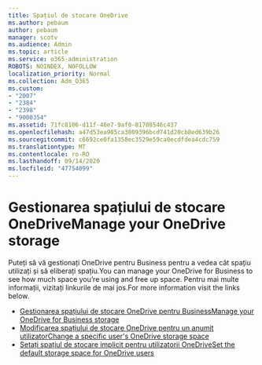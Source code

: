```yaml
---
title: Spațiul de stocare OneDrive
ms.author: pebaum
author: pebaum
manager: scotv
ms.audience: Admin
ms.topic: article
ms.service: o365-administration
ROBOTS: NOINDEX, NOFOLLOW
localization_priority: Normal
ms.collection: Adm_O365
ms.custom:
- "2007"
- "2384"
- "2398"
- "9000354"
ms.assetid: 71fc8106-d11f-46e7-9af0-81708546c437
ms.openlocfilehash: a47d53ea985ca3809396bcd741d20cb8ed639b26
ms.sourcegitcommit: c6692ce0fa1358ec3529e59ca0ecdfdea4cdc759
ms.translationtype: MT
ms.contentlocale: ro-RO
ms.lasthandoff: 09/14/2020
ms.locfileid: "47754099"
---
```

# <a name="manage-your-onedrive-storage"></a><span data-ttu-id="ea6f3-102">Gestionarea spațiului de stocare OneDrive</span><span class="sxs-lookup"><span data-stu-id="ea6f3-102">Manage your OneDrive storage</span></span>

<span data-ttu-id="ea6f3-103">Puteți să vă gestionați OneDrive pentru Business pentru a vedea cât spațiu utilizați și să eliberați spațiu.</span><span class="sxs-lookup"><span data-stu-id="ea6f3-103">You can manage your OneDrive for Business to see how much space you’re using and free up space.</span></span>  <span data-ttu-id="ea6f3-104">Pentru mai multe informații, vizitați linkurile de mai jos.</span><span class="sxs-lookup"><span data-stu-id="ea6f3-104">For more information visit the links below.</span></span>

- [<span data-ttu-id="ea6f3-105">Gestionarea spațiului de stocare OneDrive pentru Business</span><span class="sxs-lookup"><span data-stu-id="ea6f3-105">Manage your OneDrive for Business storage</span></span>](https://support.microsoft.com/office/31519161-059c-4764-b6f8-f5cd29f7fe68)
- [<span data-ttu-id="ea6f3-106">Modificarea spațiului de stocare OneDrive pentru un anumit utilizator</span><span class="sxs-lookup"><span data-stu-id="ea6f3-106">Change a specific user's OneDrive storage space</span></span>](https://docs.microsoft.com/onedrive/change-user-storage)
- [<span data-ttu-id="ea6f3-107">Setați spațiul de stocare implicit pentru utilizatorii OneDrive</span><span class="sxs-lookup"><span data-stu-id="ea6f3-107">Set the default storage space for OneDrive users</span></span>](https://docs.microsoft.com/onedrive/set-default-storage-space)